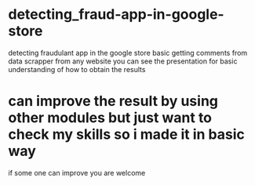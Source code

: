 # detecting_fraud-app-in-google-store
detecting fraudulant app in the google store
basic getting comments from data scrapper  from any website
you can see the presentation for basic understanding of how to obtain the results 
# can improve the result by using other modules but just want to check my skills so i made it in  basic way
if some one can improve you are welcome 
